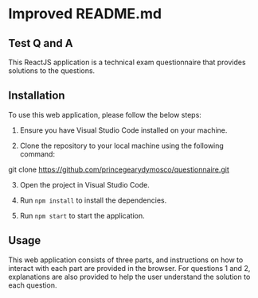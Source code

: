 # Improved README.md

## Test Q and A

This ReactJS application is a technical exam questionnaire that provides solutions to the questions.

## Installation

To use this web application, please follow the below steps:

1. Ensure you have Visual Studio Code installed on your machine.

2. Clone the repository to your local machine using the following command:

git clone https://github.com/princegearydymosco/questionnaire.git

3. Open the project in Visual Studio Code.

4. Run `npm install` to install the dependencies.

5. Run `npm start` to start the application.

## Usage

This web application consists of three parts, and instructions on how to interact with each part are provided in the browser. For questions 1 and 2, explanations are also provided to help the user understand the solution to each question. 